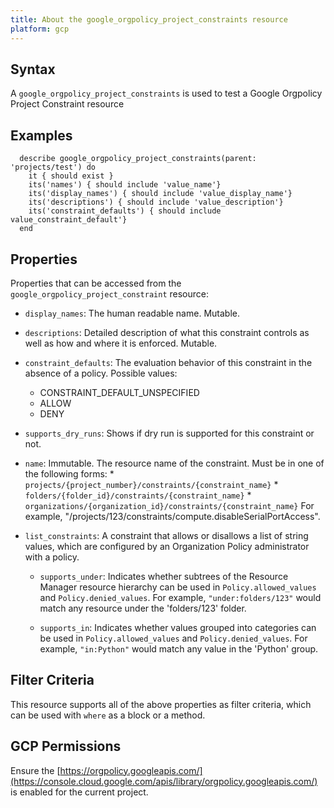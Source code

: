 ```yaml
---
title: About the google_orgpolicy_project_constraints resource
platform: gcp
---
```


## Syntax
A `google_orgpolicy_project_constraints` is used to test a Google Orgpolicy Project Constraint resource

## Examples
```
  describe google_orgpolicy_project_constraints(parent: 'projects/test') do
    it { should exist }
    its('names') { should include 'value_name'}
    its('display_names') { should include 'value_display_name'}
    its('descriptions') { should include 'value_description'}
    its('constraint_defaults') { should include value_constraint_default'}
  end
```

## Properties
Properties that can be accessed from the `google_orgpolicy_project_constraint` resource:

  * `display_names`: The human readable name. Mutable.

  * `descriptions`: Detailed description of what this constraint controls as well as how and where it is enforced. Mutable.

  * `constraint_defaults`: The evaluation behavior of this constraint in the absence of a policy.
  Possible values:
    * CONSTRAINT_DEFAULT_UNSPECIFIED
    * ALLOW
    * DENY

  * `supports_dry_runs`: Shows if dry run is supported for this constraint or not.

  * `name`: Immutable. The resource name of the constraint. Must be in one of the following forms: * `projects/{project_number}/constraints/{constraint_name}` * `folders/{folder_id}/constraints/{constraint_name}` * `organizations/{organization_id}/constraints/{constraint_name}` For example, "/projects/123/constraints/compute.disableSerialPortAccess".

  * `list_constraints`: A constraint that allows or disallows a list of string values, which are configured by an Organization Policy administrator with a policy.

    * `supports_under`: Indicates whether subtrees of the Resource Manager resource hierarchy can be used in `Policy.allowed_values` and `Policy.denied_values`. For example, `"under:folders/123"` would match any resource under the 'folders/123' folder.

    * `supports_in`: Indicates whether values grouped into categories can be used in `Policy.allowed_values` and `Policy.denied_values`. For example, `"in:Python"` would match any value in the 'Python' group.

## Filter Criteria
This resource supports all of the above properties as filter criteria, which can be used
with `where` as a block or a method.

## GCP Permissions

Ensure the [https://orgpolicy.googleapis.com/](https://console.cloud.google.com/apis/library/orgpolicy.googleapis.com/) is enabled for the current project.
